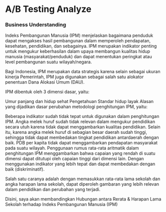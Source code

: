 # A/B Testing Analyze

### Business Understanding
Indeks Pembangunan Manusia (IPM) menjelaskan bagaimana penduduk dapat mengakses hasil pembangunan dalam memperoleh pendapatan, kesehatan, pendidikan, dan sebagainya. IPM merupakan indikator penting untuk mengukur keberhasilan dalam upaya membangun kualitas hidup manusia (masyarakat/penduduk) dan dapat menentukan peringkat atau level pembangunan suatu wilayah/negara.

Bagi Indonesia, IPM merupakan data strategis karena selain sebagai ukuran kinerja Pemerintah, IPM juga digunakan sebagai salah satu alokator penentuan Dana Alokasi Umum (DAU).

IPM dibentuk oleh 3 dimensi dasar, yaitu:

Umur panjang dan hidup sehat
Pengetahuan
Standar hidup layak
Alasan yang dijadikan dasar perubahan metodologi penghitungan IPM, yaitu:

Beberapa indikator sudah tidak tepat untuk digunakan dalam penghitungan IPM. Angka melek huruf sudah tidak relevan dalam mengukur pendidikan secara utuh karena tidak dapat menggambarkan kualitas pendidikan. Selain itu, karena angka melek huruf di sebagian besar daerah sudah tinggi, sehingga tidak dapat membedakan tingkat pendidikan antardaerah dengan baik. PDB per kapita tidak dapat menggambarkan pendapatan masyarakat pada suatu wilayah.
Penggunaan rumus rata-rata aritmatik dalam penghitungan IPM menggambarkan bahwa capaian yang rendah di suatu dimensi dapat ditutupi oleh capaian tinggi dari dimensi lain.
Dengan menggunakan indikator yang lebih tepat dan dapat membedakan dengan baik (diskriminatif).

Salah satu caranya adalah dengan memasukkan rata-rata lama sekolah dan angka harapan lama sekolah, dapat diperoleh gambaran yang lebih relevan dalam pendidikan dan perubahan yang terjadi.

Disini, saya akan membandingkan Hubungan antara Rerata & Harapan Lama Sekolah terhadap Indeks Pembangunan Manusia (IPM)
